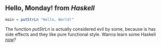 ## Hello, Monday! from *Haskell*	
```haskell
main = putStrLn "Hello, World!"
```
The function *putStrLn* is actually considered evil by some, because is has side effects and they like pure functional style. 
Wanna learn some Haskell [now](http://learnyouahaskell.com/)?